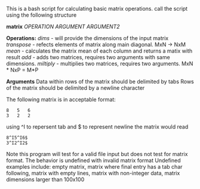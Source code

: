 This is a bash script for calculating basic matrix operations. 
call the script using the following structure

**matrix** *OPERATION* *ARGUMENT* *ARGUMENT2*

**Operations:**
*dims* - will provide the dimensions of the input matrix
*transpose* - refects elements of matrix along main diagonal. MxN -> NxM
*mean* - calculates the matrix mean of each column and returns a matix with result
*add* - adds two matrices, requires two arguments with same dimensions.
*miltiply* - multiplies two matrices, requires two arguments. MxN * NxP = M*P

**Arguments**
Data within rows of the matrix should be delimited by tabs
Rows of the matrix should be delimited by a newline character

The following matrix is in acceptable format:

    8   5   6
    3   2   2

using ^I to repersent tab and $ to represent newline the matrix would read

    8^I5^I6$
    3^I2^I2$

Note this program will test for a valid file input but does not test for matrix format. The behavior is undefined with invalid matrix format
Undefined examples include:
  empty matrix, matrix where final entry has a tab char following, matrix with empty lines, matrix with non-integer data, matrix dimensions larger than 100x100
